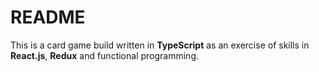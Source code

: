 # README

This is a card game build written in **TypeScript** as an exercise of skills in **React.js**, **Redux** and functional programming.
